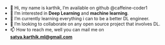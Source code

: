 - 👋 Hi, my name is karthik, I’m available on github @caffeine-coder1
- 👀 I’m interested in **Deep Learning** and **machine learning**.
- 🌱 I’m currently learning everything i can to be a better DL engineer.
- 💞️ I’m looking to collaborate on any open source project that involves DL.
- 📫 How to reach me, well you can mail me on **satya.karthik.ml@gmail.com**

<!---
caffeine-coder1/caffeine-coder1 is a ✨ special ✨ repository because its `README.md` (this file) appears on your GitHub profile.
You can click the Preview link to take a look at your changes.
--->
